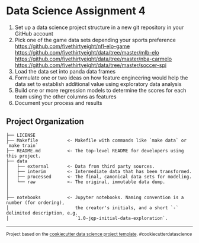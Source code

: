 Data Science Assignment 4
==============================

1. Set up a data science project structure in a new git repository in your GitHub account
2. Pick one of the game data sets depending your sports preference
https://github.com/fivethirtyeight/nfl-elo-game
https://github.com/fivethirtyeight/data/tree/master/mlb-elo
https://github.com/fivethirtyeight/data/tree/master/nba-carmelo
https://github.com/fivethirtyeight/data/tree/master/soccer-spi
3. Load the data set into panda data frames
4. Formulate one or two ideas on how feature engineering would help the data set to
establish additional value using exploratory data analysis
5. Build one or more regression models to determine the scores for each team using the
other columns as features
6. Document your process and results

Project Organization
------------

    ├── LICENSE
    ├── Makefile           <- Makefile with commands like `make data` or `make train`
    ├── README.md          <- The top-level README for developers using this project.
    ├── data
    │   ├── external       <- Data from third party sources.
    │   ├── interim        <- Intermediate data that has been transformed.
    │   ├── processed      <- The final, canonical data sets for modeling.
    │   └── raw            <- The original, immutable data dump.
    │
    │
    ├── notebooks          <- Jupyter notebooks. Naming convention is a number (for ordering),
    │                         the creator's initials, and a short `-` delimited description, e.g.
    │                         `1.0-jqp-initial-data-exploration`.



--------

<p><small>Project based on the <a target="_blank" href="https://drivendata.github.io/cookiecutter-data-science/">cookiecutter data science project template</a>. #cookiecutterdatascience</small></p>
